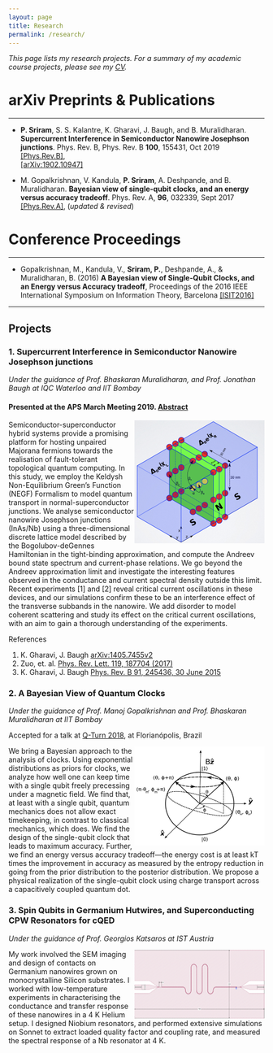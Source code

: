 ```yaml
---
layout: page
title: Research
permalink: /research/
---
```

_This page lists my research projects. For a summary of my academic course projects, please see my [CV](http://home.iitb.ac.in/~praveen5/cv.pdf)._

# arXiv Preprints & Publications
--- 
* **P. Sriram**, S. S. Kalantre, K. Gharavi, J. Baugh, and B. Muralidharan. **Supercurrent Interference in Semiconductor Nanowire Josephson junctions**. Phys. Rev. B, Phys. Rev. B **100**, 155431, Oct 2019
[[Phys.Rev.B]](https://journals.aps.org/prb/abstract/10.1103/PhysRevB.100.155431),  	
[[arXiv:1902.10947]](https://arxiv.org/abs/1902.10947)

* M. Gopalkrishnan, V. Kandula, **P. Sriram**, A. Deshpande, and B. Muralidharan. **Bayesian view of single-qubit clocks, and an energy versus accuracy tradeoff**. Phys. Rev. A, **96**, 032339, Sept 2017 
[[Phys.Rev.A]](https://journals.aps.org/pra/abstract/10.1103/PhysRevA.96.032339),  (_updated & revised_)

# Conference Proceedings
---
* Gopalkrishnan, M., Kandula, V., **Sriram, P.**, Deshpande, A., & Muralidharan, B. (2016) **A Bayesian view of Single-Qubit Clocks, and an Energy versus Accuracy tradeoff**, Proceedings of the 2016 IEEE International Symposium on Information Theory, Barcelona 
[[ISIT2016]](https://ieeexplore.ieee.org/document/7541697/)
***
## Projects
### 1. Supercurrent Interference in Semiconductor Nanowire Josephson junctions
_Under the guidance of Prof. Bhaskaran Muralidharan, and Prof. Jonathan Baugh at IQC Waterloo and IIT Bombay_

#### Presented at the APS March Meeting 2019. [Abstract](http://meetings.aps.org/Meeting/MAR19/Session/S05.9)
<p>
<img src="/TB.png" ALIGN = "RIGHT" width="256" title="NanowireModel">

Semiconductor-superconductor hybrid systems provide a promising platform for hosting unpaired Majorana fermions towards the realisation of fault-tolerant topological quantum computing. In this study, we employ the Keldysh Non-Equilibrium Green’s Function (NEGF) Formalism to model quantum transport in normal-superconductor junctions. We analyse semiconductor nanowire Josephson junctions (InAs/Nb) using a three-dimensional discrete lattice model described by the Bogolubov-deGennes Hamiltonian in the tight-binding approximation, and compute the Andreev bound state spectrum and current-phase relations. We go beyond the Andreev approximation limit and investigate the interesting features observed in the conductance and current spectral density outside this limit. Recent experiments [1] and [2] reveal critical current oscillations in these devices, and our simulations confirm these to be an interference effect of the transverse subbands in the nanowire. We add disorder to model coherent scattering and study its effect on the critical current oscillations, with an aim to gain a thorough understanding of the experiments.
</p>

References
1. K. Gharavi, J. Baugh [arXiv:1405.7455v2](https://arxiv.org/abs/1405.7455)
2. Zuo, et. al. [Phys. Rev. Lett. 119, 187704 (2017)](https://journals.aps.org/prl/abstract/10.1103/PhysRevLett.119.187704)
3. K. Gharavi, J. Baugh [Phys. Rev. B 91, 245436, 30 June 2015](https://journals.aps.org/prb/abstract/10.1103/PhysRevB.91.245436)


### 2. A Bayesian View of Quantum Clocks
_Under the guidance of Prof. Manoj Gopalkrishnan and Prof. Bhaskaran Muralidharan at IIT Bombay_

Accepted for a talk at [Q-Turn 2018](https://qturnworkshop.wixsite.com/2018), at Florianópolis, Brazil
<p>
<img src="/QClock.png" ALIGN = "RIGHT" width="256" title="QuantumClock">
We bring a Bayesian approach to the analysis of clocks. Using exponential distributions as priors for clocks, we analyze how well one can keep time with a single qubit freely precessing under a magnetic field. We find that, at least with a single qubit, quantum mechanics does not allow exact timekeeping, in contrast to classical mechanics, which does. We find the design of the single-qubit clock that leads to maximum accuracy. Further, we find an energy versus accuracy tradeoff—the energy cost is at least kT times the improvement in accuracy as measured by the entropy reduction in going from the prior distribution to the posterior distribution. We propose a physical realization of the single-qubit clock using charge transport across a capacitively coupled quantum dot.
</p>

### 3. Spin Qubits in Germanium Hutwires, and Superconducting CPW Resonators for cQED
_Under the guidance of Prof. Georgios Katsaros at IST Austria_
<p>
<img src="/CPW.png" ALIGN = "RIGHT" width="256" title="CPW">
My work involved the SEM imaging and design of contacts on Germanium nanowires grown on monocrystalline Silicon substrates. I worked with low-temperature experiments in characterising the conductance and transfer response of these nanowires in a 4 K Helium setup. I designed Niobium resonators, and performed extensive simulations on Sonnet to extract loaded quality factor and coupling rate, and measured the spectral response of a Nb resonator at 4 K. 
<!-- <img src="/home/S21.png" ALIGN = "RIGHT" width="256" title="S21"> -->
</p>
<!-- ![alt text](/QClock.png)
![alt text](/TB.png) -->

 


<!-- You can find the source code for Minima at GitHub:
[jekyll][jekyll-organization] /
[minima](https://github.com/jekyll/minima)

You can find the source code for Jekyll at GitHub:
[jekyll][jekyll-organization] /
[jekyll](https://github.com/jekyll/jekyll)


[jekyll-organization]: https://github.com/jekyll -->
